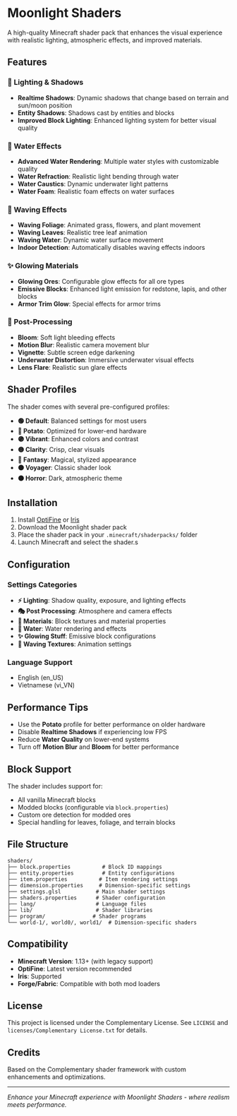 # Moonlight Shaders

A high-quality Minecraft shader pack that enhances the visual experience with realistic lighting, atmospheric effects, and improved materials.

## Features

### 🌟 Lighting & Shadows
- **Realtime Shadows**: Dynamic shadows that change based on terrain and sun/moon position
- **Entity Shadows**: Shadows cast by entities and blocks
- **Improved Block Lighting**: Enhanced lighting system for better visual quality

### 🌊 Water Effects
- **Advanced Water Rendering**: Multiple water styles with customizable quality
- **Water Refraction**: Realistic light bending through water
- **Water Caustics**: Dynamic underwater light patterns
- **Water Foam**: Realistic foam effects on water surfaces

### 🌸 Waving Effects
- **Waving Foliage**: Animated grass, flowers, and plant movement
- **Waving Leaves**: Realistic tree leaf animation
- **Waving Water**: Dynamic water surface movement
- **Indoor Detection**: Automatically disables waving effects indoors

### ✨ Glowing Materials
- **Glowing Ores**: Configurable glow effects for all ore types
- **Emissive Blocks**: Enhanced light emission for redstone, lapis, and other blocks
- **Armor Trim Glow**: Special effects for armor trims

### 🎨 Post-Processing
- **Bloom**: Soft light bleeding effects
- **Motion Blur**: Realistic camera movement blur
- **Vignette**: Subtle screen edge darkening
- **Underwater Distortion**: Immersive underwater visual effects
- **Lens Flare**: Realistic sun glare effects

## Shader Profiles

The shader comes with several pre-configured profiles:

- **🟢 Default**: Balanced settings for most users
- **🔴 Potato**: Optimized for lower-end hardware
- **🟣 Vibrant**: Enhanced colors and contrast
- **🟡 Clarity**: Crisp, clear visuals
- **🔵 Fantasy**: Magical, stylized appearance
- **🟠 Voyager**: Classic shader look
- **⚫ Horror**: Dark, atmospheric theme

## Installation

1. Install [OptiFine](https://optifine.net) or [Iris](https://www.irisshaders.dev)
2. Download the Moonlight shader pack
3. Place the shader pack in your `.minecraft/shaderpacks/` folder
4. Launch Minecraft and select the shader.s

## Configuration

### Settings Categories

- **⚡ Lighting**: Shadow quality, exposure, and lighting effects
- **🎭 Post Processing**: Atmosphere and camera effects
- **🧱 Materials**: Block textures and material properties
- **🌊 Water**: Water rendering and effects
- **✨ Glowing Stuff**: Emissive block configurations
- **🌿 Waving Textures**: Animation settings

### Language Support

- English (en_US)
- Vietnamese (vi_VN)

## Performance Tips

- Use the **Potato** profile for better performance on older hardware
- Disable **Realtime Shadows** if experiencing low FPS
- Reduce **Water Quality** on lower-end systems
- Turn off **Motion Blur** and **Bloom** for better performance

## Block Support

The shader includes support for:
- All vanilla Minecraft blocks
- Modded blocks (configurable via `block.properties`)
- Custom ore detection for modded ores
- Special handling for leaves, foliage, and terrain blocks

## File Structure

```
shaders/
├── block.properties          # Block ID mappings
├── entity.properties         # Entity configurations
├── item.properties          # Item rendering settings
├── dimension.properties     # Dimension-specific settings
├── settings.glsl           # Main shader settings
├── shaders.properties      # Shader configuration
├── lang/                   # Language files
├── lib/                    # Shader libraries
├── program/               # Shader programs
└── world-1/, world0/, world1/  # Dimension-specific shaders
```

## Compatibility

- **Minecraft Version**: 1.13+ (with legacy support)
- **OptiFine**: Latest version recommended
- **Iris**: Supported
- **Forge/Fabric**: Compatible with both mod loaders

## License

This project is licensed under the Complementary License. See `LICENSE` and `licenses/Complementary License.txt` for details.

## Credits

Based on the Complementary shader framework with custom enhancements and optimizations.

---

*Enhance your Minecraft experience with Moonlight Shaders - where realism meets performance.*